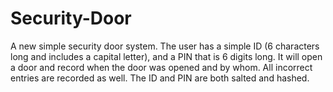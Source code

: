 # Security-Door

A new simple security door system. The user has a simple ID (6 characters long and includes a capital letter), and a PIN that is 6 digits long. It will open a door and record when the door was opened and by whom. All incorrect entries are recorded as well. The ID and PIN are both salted and hashed.
